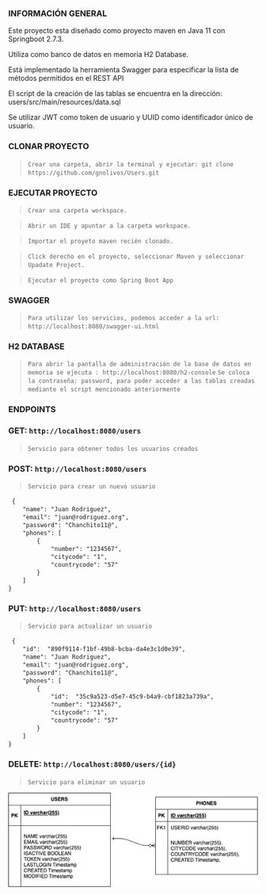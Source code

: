 
### INFORMACIÓN GENERAL

Este proyecto esta diseñado como proyecto maven en Java 11 con Springboot 2.7.3.

Utiliza como banco de datos en memoria H2 Database.

Está implementado la herramienta Swagger para especificar la lista de métodos permitidos en el REST API

El script de la creación de las tablas se encuentra en la dirección: users/src/main/resources/data.sql

Se utilizar JWT como token de usuario y UUID como identificador único de usuario.

### CLONAR PROYECTO
 > `Crear una carpeta, abrir la terminal y ejecutar: git clone https://github.com/gnolivos/Users.git` 
 
### EJECUTAR PROYECTO
 > `Crear una carpeta workspace.` 

 > `Abrir un IDE y apuntar a la carpeta workspace.`

 > `Importar el proyeto maven recién clonado.`

 > `Click derecho en el proyecto, seleccionar Maven y seleccionar Upadate Project.`
 
 > `Ejecutar el proyecto como Spring Boot App`
 
 
### SWAGGER
 > `Para utilizar los servicios, podemos acceder a la url: http://localhost:8080/swagger-ui.html`

### H2 DATABASE
 > `Para abrir la pantalla de administración de la base de datos en memoria se ejecuta : http://localhost:8080/h2-console`
 > `Se coloca la contraseña: password, para poder acceder a las tablas creadas mediante el script mencionado anteriormente`

### ENDPOINTS

### GET: 	`http://localhost:8080/users`
 > `Servicio para obtener todos los usuarios creados`
 
### POST: 	`http://localhost:8080/users`
 > `Servicio para crear un nuevo usuario`
 
     {
        "name": "Juan Rodriguez",
        "email": "juan@rodriguez.org",
        "password": "Chanchito11@",
        "phones": [
            {
                "number": "1234567",
                "citycode": "1",
                "countrycode": "57"
            }
        ]   
    }
    
### PUT: 	`http://localhost:8080/users`
 > `Servicio para actualizar un usuario`
 
     {
	    "id":  "890f9114-f1bf-49b8-bcba-da4e3c1d0e39",
        "name": "Juan Rodriguez",
        "email": "juan@rodriguez.org",
        "password": "Chanchito11@",
        "phones": [
            {
		        "id":  "35c9a523-d5e7-45c9-b4a9-cbf1823a739a",
                "number": "1234567",
                "citycode": "1",
                "countrycode": "57"
            }
        ]   
    }
    
### DELETE: 	`http://localhost:8080/users/{id}`
 > `Servicio para eliminar un usuario`


![Image](https://github.com/gnolivos/Users/blob/develop/DiagramaEntidadRelacion.png)
